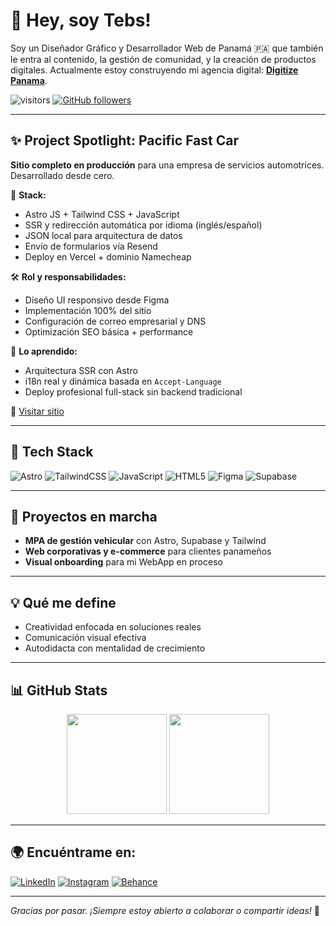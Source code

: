 # 👋 Hey, soy Tebs!

Soy un Diseñador Gráfico y Desarrollador Web de Panamá 🇵🇦 que también le entra al contenido, la gestión de comunidad, y la creación de productos digitales. Actualmente estoy construyendo mi agencia digital: **[Digitize Panama](https://digitizepanama.com)**.

![visitors](https://komarev.com/ghpvc/?username=Ejsm1623\&color=blueviolet\&style=flat)
[![GitHub followers](https://img.shields.io/github/followers/Ejsm1623?label=Seguidores\&style=social)](https://github.com/Ejsm1623)

---

## ✨ Project Spotlight: Pacific Fast Car

**Sitio completo en producción** para una empresa de servicios automotrices. Desarrollado desde cero.

🔧 **Stack:**

* Astro JS + Tailwind CSS + JavaScript
* SSR y redirección automática por idioma (inglés/español)
* JSON local para arquitectura de datos
* Envío de formularios vía Resend
* Deploy en Vercel + dominio Namecheap

🛠 **Rol y responsabilidades:**

* Diseño UI responsivo desde Figma
* Implementación 100% del sitio
* Configuración de correo empresarial y DNS
* Optimización SEO básica + performance

🧠 **Lo aprendido:**

* Arquitectura SSR con Astro
* i18n real y dinámica basada en `Accept-Language`
* Deploy profesional full-stack sin backend tradicional

🔗 [Visitar sitio](https://www.pacificfastcar.com)

---

## 🚀 Tech Stack

![Astro](https://img.shields.io/badge/Astro-%23FF5D01?style=for-the-badge\&logo=astro\&logoColor=white)
![TailwindCSS](https://img.shields.io/badge/TailwindCSS-38B2AC?style=for-the-badge\&logo=tailwind-css\&logoColor=white)
![JavaScript](https://img.shields.io/badge/JavaScript-F7DF1E?style=for-the-badge\&logo=javascript\&logoColor=black)
![HTML5](https://img.shields.io/badge/HTML5-E34F26?style=for-the-badge\&logo=html5\&logoColor=white)
![Figma](https://img.shields.io/badge/Figma-F24E1E?style=for-the-badge\&logo=figma\&logoColor=white)
![Supabase](https://img.shields.io/badge/Supabase-3ECF8E?style=for-the-badge\&logo=supabase\&logoColor=white)

---

## 💪 Proyectos en marcha

* **MPA de gestión vehicular** con Astro, Supabase y Tailwind
* **Web corporativas y e-commerce** para clientes panameños
* **Visual onboarding** para mi WebApp en proceso

---

## 💡 Qué me define

* Creatividad enfocada en soluciones reales
* Comunicación visual efectiva
* Autodidacta con mentalidad de crecimiento

---

## 📊 GitHub Stats

<div align="center">
  <img src="https://github-readme-stats.vercel.app/api?username=Ejsm1623&show_icons=true&theme=radical&hide=contribs" height="160"/>
  <img src="https://github-readme-stats.vercel.app/api/top-langs/?username=Ejsm1623&layout=compact&theme=radical" height="160"/>
</div>

---

## 🌍 Encuéntrame en:

[![LinkedIn](https://img.shields.io/badge/LinkedIn-Esteban_Samaniego-blue?style=for-the-badge\&logo=linkedin)](https://www.linkedin.com/in/esteban-samaniego-51298b287/)
[![Instagram](https://img.shields.io/badge/Instagram-@digitizepanama-E4405F?style=for-the-badge\&logo=instagram\&logoColor=white)](https://instagram.com/digitizepanama)
[![Behance](https://img.shields.io/badge/Behance-@ejsm1623-1769ff?style=for-the-badge\&logo=behance\&logoColor=white)](https://www.behance.net/ejsm1623)

---

*Gracias por pasar. ¡Siempre estoy abierto a colaborar o compartir ideas!* 🚀
